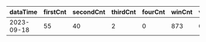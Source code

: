 |dataTime|firstCnt|secondCnt|thirdCnt|fourCnt|winCnt|vrate|wrate|
|-|-|-|-|-|-|-|-|
|2023-09-18|55|40|2|0|873|0%|0%|